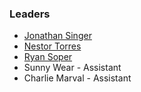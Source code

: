 ### Leaders

* [Jonathan Singer](mailto:jon.singer@owasp.org)
* [Nestor Torres](mailto:nestor.torres@owasp.org)
* [Ryan Soper](mailto:ryan.soper@owasp.org)
* Sunny Wear - Assistant
* Charlie Marval - Assistant
